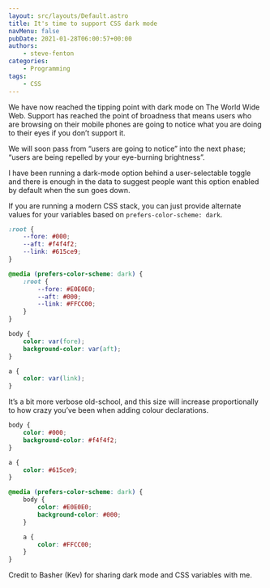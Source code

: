 ```yaml
---
layout: src/layouts/Default.astro
title: It's time to support CSS dark mode
navMenu: false
pubDate: 2021-01-28T06:00:57+00:00
authors:
    - steve-fenton
categories:
    - Programming
tags:
    - CSS
---
```


We have now reached the tipping point with dark mode on The World Wide Web. Support has reached the point of broadness that means users who are browsing on their mobile phones are going to notice what you are doing to their eyes if you don’t support it.

We will soon pass from “users are going to notice” into the next phase; “users are being repelled by your eye-burning brightness”.

I have been running a dark-mode option behind a user-selectable toggle and there is enough in the data to suggest people want this option enabled by default when the sun goes down.

If you are running a modern CSS stack, you can just provide alternate values for your variables based on `prefers-color-scheme: dark`.

```css
:root {
    --fore: #000;
    --aft: #f4f4f2;
    --link: #615ce9;
}

@media (prefers-color-scheme: dark) {
    :root {
        --fore: #E0E0E0;
        --aft: #000;
        --link: #FFCC00;
    }
}

body {
    color: var(fore);
    background-color: var(aft);
}

a {
    color: var(link);
}
```

It’s a bit more verbose old-school, and this size will increase proportionally to how crazy you’ve been when adding colour declarations.

```css
body {
    color: #000;
    background-color: #f4f4f2;
}

a {
    color: #615ce9;
}

@media (prefers-color-scheme: dark) {
    body {
        color: #E0E0E0;
        background-color: #000;
    }

    a {
        color: #FFCC00;
    }
}
```

Credit to Basher (Kev) for sharing dark mode and CSS variables with me.